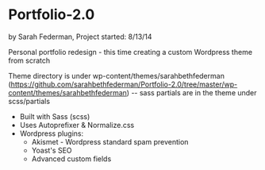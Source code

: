 Portfolio-2.0
=============
by Sarah Federman,
Project started: 8/13/14

Personal portfolio redesign - this time creating a custom Wordpress theme from scratch

Theme directory is under wp-content/themes/sarahbethfederman (https://github.com/sarahbethfederman/Portfolio-2.0/tree/master/wp-content/themes/sarahbethfederman)
    -- sass partials are in the theme under scss/partials

- Built with Sass (scss)
- Uses Autoprefixer & Normalize.css
- Wordpress plugins:
  - Akismet - Wordpress standard spam prevention
  - Yoast's SEO
  - Advanced custom fields
